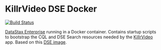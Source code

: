 # KillrVideo DSE Docker

[![Build Status](https://travis-ci.org/KillrVideo/killrvideo-dse-docker.svg?branch=master)](https://travis-ci.org/KillrVideo/killrvideo-dse-docker)

[DataStax Enterprise][dse] running in a Docker container. Contains startup scripts to 
bootstrap the CQL and DSE Search resources needed by the [KillrVideo][killrvideo] app. Based
on this [DSE image][dse-docker].

[dse]: http://www.datastax.com/products/datastax-enterprise
[killrvideo]: https://killrvideo.github.io/
[dse-docker]: https://github.com/LukeTillman/dse-docker